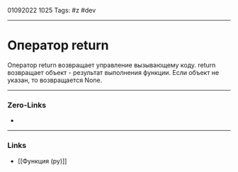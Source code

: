 01092022 1025
Tags: #z #dev

---
# Оператор return

Оператор return возвращает управление вызывающему коду. return возвращает объект - результат выполнения функции. Если объект не указан, то возвращается None.

---
### Zero-Links
- 

---
### Links
- [[Функция (py)]]